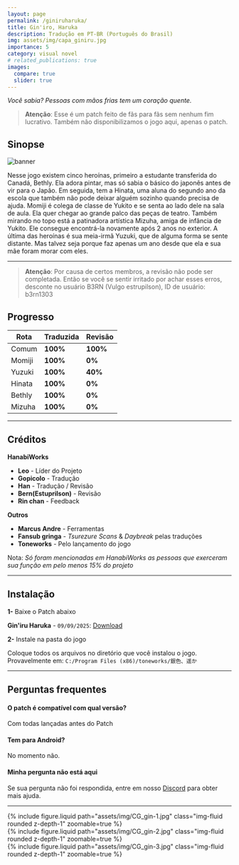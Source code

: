 ```yaml
---
layout: page
permalink: /giniruharuka/
title: Gin'iro, Haruka
description: Tradução em PT-BR (Português do Brasil)
img: assets/img/capa_giniru.jpg
importance: 5
category: visual novel
# related_publications: true
images:
  compare: true
  slider: true
---
```


*Você sabia? Pessoas com mãos frias tem um coração quente.*

> **Atenção**: Esse é um patch feito de fãs para fãs sem nenhum fim lucrativo. Também não disponibilizamos o jogo aqui, apenas o patch.

## Sinopse

![banner](https://s2.vndb.org/cv/71/31971.jpg)


Nesse jogo existem cinco heroínas, primeiro a estudante transferida do Canadá, Bethly. Ela adora pintar, mas só sabia o básico do japonês antes de vir para o Japão. Em seguida, tem a Hinata, uma aluna do segundo ano da escola que também não pode deixar alguém sozinho quando precisa de ajuda. Momiji é colega de classe de Yukito e se senta ao lado dele na sala de aula. Ela quer chegar ao grande palco das peças de teatro. Também mirando no topo está a patinadora artística Mizuha, amiga de infância de Yukito. Ele consegue encontrá-la novamente após 2 anos no exterior. A última das heroínas é sua meia-irmã Yuzuki, que de alguma forma se sente distante. Mas talvez seja porque faz apenas um ano desde que ela e sua mãe foram morar com eles. 

---

> **Atenção**: Por causa de certos membros, a revisão não pode ser completada. Então se você se sentir irritado por achar esses erros, desconte no usuário B3RN (Vulgo estrupilson), ID de usuário: b3rn1303

## Progresso

| Rota         | Traduzida | Revisão    |
|--------------|-----------|------------|
| Comum        | **100%**  | **100%**   |
| Momiji       | **100%**  | **0%**     |
| Yuzuki       | **100%**  | **40%**    |
| Hinata       | **100%**  | **0%**     |
| Bethly       | **100%**  | **0%**     |
| Mizuha       | **100%**  | **0%**     |

---


## Créditos


**HanabiWorks**

- **Leo** - Líder do Projeto
- **Gopicolo** - Tradução
- **Han** - Tradução / Revisão
- **Bern(Estuprilson)** - Revisão
- **Rin chan** - Feedback


**Outros**

- **Marcus Andre** - Ferramentas
- **Fansub gringa** - *Tsurezure Scans* & *Daybreak* pelas traduções
- **Toneworks** - Pelo lançamento do jogo

Nota: *Só foram mencionadas em HanabiWorks as pessoas que exerceram sua função em pelo menos 15% do projeto*

---


## Instalação

**1-** Baixe o Patch abaixo

**Gin'iru Haruka** - `09/09/2025`: [Download](https://www.mediafire.com/file/ca8ad2qb49ygqf5/Gin'Iro+Patch+5.0.rar/file)

<!-- *Patch parcial contendo as rotas: Comum, Momiji, Yuzuki, Hi* -->

**2-** Instale na pasta do jogo

Coloque todos os arquivos no diretório que você instalou o jogo. Provavelmente em: ```C:/Program Files (x86)/toneworks/銀色、遥か```

---


## Perguntas frequentes

#### O patch é compatível com qual versão?
Com todas lançadas antes do Patch

#### Tem para Android?
No momento não.

#### Minha pergunta não está aqui
Se sua pergunta não foi respondida, entre em nosso [Discord](https://discord.com/invite/ATTxJYuTvm) para obter mais ajuda.


---

<div class="row mt-3">
    <div class="col-sm mt-3 mt-md-0">
        {% include figure.liquid path="assets/img/CG_gin-1.jpg" class="img-fluid rounded z-depth-1" zoomable=true %}
    </div>
    <div class="col-sm mt-3 mt-md-0">
        {% include figure.liquid path="assets/img/CG_gin-2.jpg" class="img-fluid rounded z-depth-1" zoomable=true %}
    </div>
    <div class="col-sm mt-3 mt-md-0">
        {% include figure.liquid path="assets/img/CG_gin-3.jpg" class="img-fluid rounded z-depth-1" zoomable=true %}
    </div>
</div>




